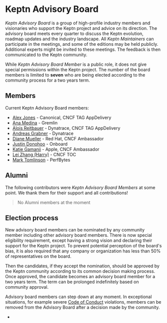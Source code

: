 # Keptn Advisory Board

_Keptn Advisory Board_ is a group of high-profile industry members and visionaries
who support the Keptn project and advice on its direction.
The advisory board meets every quarter to discuss the Keptn evolution,
roadmap updates and the industry landscape.
All _Keptn Maintainers_ can participate in the meetings,
and some of the editions may be held publicly.
Additional experts might be invited to these meetings.
The feedback is then communicated to the Keptn community.

While _Keptn Advisory Board Member_ is a public role,
it does not give special permissions within the Keptn project.
The number of the board members is limited to **seven**
who are being elected according to the community process
for a two years term.

## Members

Current Keptn Advisory Board members:

- [Alex Jones](https://twitter.com/AlexJonesax) - Canonical, CNCF TAG AppDelivery
- [Ana Medina](https://www.anammedina.com/) - Gremlin
- [Alois Reitbauer](https://twitter.com/AloisReitbauer) - Dynatrace, CNCF TAG AppDelivery
- [Andreas Grabner](https://twitter.com/grabnerandi) - Dynatrace
- [Diane Mueller](https://twitter.com/pythondj) - Red Hat, CNCF Ambassador
- [Justin Donohoo](https://github.com/jdonohoo) - Onboard
- [Katie Gamanji](https://kgamanji.medium.com/) - Apple, CNCF Ambassador
- [Lei Zhang (Harry)](https://twitter.com/resouer) - CNCF TOC
- [Mark Tomlinson](https://twitter.com/m3tomlins) - PerfBytes

## Alumni

The following contributors were _Keptn Advisory Board Members_ at some point.
We thank them for their support and all contributions!

> No Alumni members at the moment

## Election process

<!-- TODO:  -->
New advisory board members can be nominated by any community member including other advisory board members.
There is now special eligibility requirement,
except having a strong vision
and declaring their support for the Keptn project.
To prevent potential perception of the board's bias,
it is also required that any company or organization
has less than 50% of representatives on the board.

Then the candidates, if they accept the nomination,
should be approved by the Keptn community
according to its common decision making process.
Once approved,
the candidate becomes an advisory board member for a two years term.
The term can be prolonged indefinitely based on community approval.

Advisory board members can step down at any moment.
In exceptional situations,
for example severe [Code of Conduct](./CODE_OF_CONDUCT.md) violations,
members can be removed from the Advisory Board
after a decision made by the community.

- 
